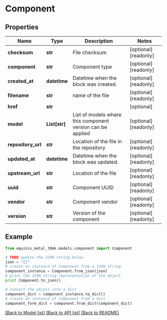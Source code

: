 # Component


## Properties
Name | Type | Description | Notes
------------ | ------------- | ------------- | -------------
**checksum** | **str** | File checksum | [optional] [readonly] 
**component** | **str** | Component type | [optional] [readonly] 
**created_at** | **datetime** | Datetime when the block was created. | [optional] [readonly] 
**filename** | **str** | name of the file | [optional] [readonly] 
**href** | **str** |  | [optional] 
**model** | **List[str]** | List of models where this component version can be applied | [optional] [readonly] 
**repository_url** | **str** | Location of the file in the repository | [optional] [readonly] 
**updated_at** | **datetime** | Datetime when the block was updated. | [optional] [readonly] 
**upstream_url** | **str** | Location of the file | [optional] [readonly] 
**uuid** | **str** | Component UUID | [optional] [readonly] 
**vendor** | **str** | Component vendor | [optional] [readonly] 
**version** | **str** | Version of the component | [optional] [readonly] 

## Example

```python
from equinix_metal_t0mk.models.component import Component

# TODO update the JSON string below
json = "{}"
# create an instance of Component from a JSON string
component_instance = Component.from_json(json)
# print the JSON string representation of the object
print Component.to_json()

# convert the object into a dict
component_dict = component_instance.to_dict()
# create an instance of Component from a dict
component_form_dict = component.from_dict(component_dict)
```
[[Back to Model list]](../README.md#documentation-for-models) [[Back to API list]](../README.md#documentation-for-api-endpoints) [[Back to README]](../README.md)


